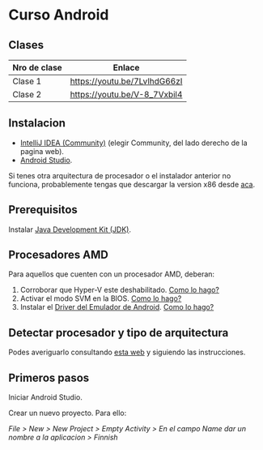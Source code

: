 # Curso Android

## Clases
| Nro de clase | Enlace |
| ------------ | ------ |
| Clase 1 | https://youtu.be/7LvlhdG66zI |
| Clase 2 | https://youtu.be/V-8_7Vxbil4 |

## Instalacion

* [IntelliJ IDEA (Community)](https://www.jetbrains.com/es-es/idea/download/) (elegir Community, del lado derecho de la pagina web).
* [Android Studio](https://developer.android.com/studio).

Si tenes otra arquitectura de procesador o el instalador anterior no funciona, probablemente tengas que descargar la version x86 desde [aca](https://redirector.gvt1.com/edgedl/android/studio/ide-zips/3.6.3.0/android-studio-ide-192.6392135-windows32.zip).

## Prerequisitos
Instalar [Java Development Kit (JDK)](https://www.oracle.com/java/technologies/javase-jdk16-downloads.html#license-lightbox).

## Procesadores AMD
Para aquellos que cuenten con un procesador AMD, deberan:
1. Corroborar que Hyper-V este deshabilitado. [Como lo hago?](https://translate.google.com/translate?sl=en&tl=es&u=https://github.com/google/android-emulator-hypervisor-driver-for-amd-processors/wiki/Is-Hyper-V-really-disabled%253F)
2. Activar el modo SVM en la BIOS. [Como lo hago?](https://concamilo.com/solucion-android-emulator-hypervisor-driver-for-amd-processors-installation-failed/)
3. Instalar el [Driver del Emulador de Android](https://github.com/google/android-emulator-hypervisor-driver-for-amd-processors/releases/download/v1.7/gvm-windows_v1_7_0.zip). [Como lo hago?](https://translate.google.com/translate?hl=&sl=en&tl=es&u=https%3A%2F%2Fgithub.com%2Fgoogle%2Fandroid-emulator-hypervisor-driver-for-amd-processors%2Fblob%2Fmaster%2FREADME.md)

## Detectar procesador y tipo de arquitectura
Podes averiguarlo consultando [esta web](https://www.genbeta.com/windows/como-saber-que-procesador-tiene-mi-pc?utm_source=feedburner&utm_medium=feed&utm_campaign=Feed:+genbeta+(Genbeta)) y siguiendo las instrucciones.

## Primeros pasos
Iniciar Android Studio.

Crear un nuevo proyecto. Para ello:

_File > New > New Project > Empty Activity > En el campo Name dar un nombre a la aplicacion > Finnish_
